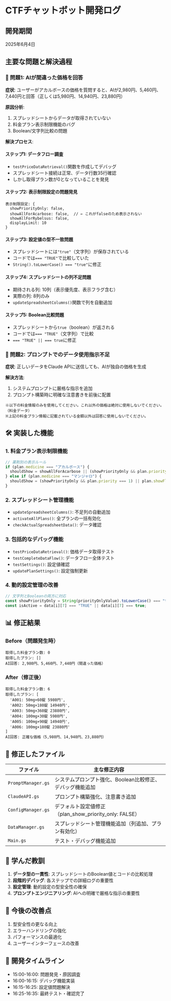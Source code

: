 # CTFチャットボット開発ログ

## 開発期間
2025年6月4日

## 主要な問題と解決過程

### 🔴 問題1: AIが間違った価格を回答
**症状**: ユーザーがアカルボースの価格を質問すると、AIが2,980円、5,460円、7,440円と回答（正しくは5,980円、14,940円、23,880円）

**原因分析**:
1. スプレッドシートからデータが取得されていない
2. 料金プラン表示制限機能のバグ
3. Boolean/文字列比較の問題

**解決プロセス**:

#### ステップ1: データフロー調査
- `testPriceDataRetrieval()`関数を作成してデバッグ
- スプレッドシート接続は正常、データ行数35行確認
- しかし取得プラン数が0となっていることを発見

#### ステップ2: 表示制限設定の問題発見
```
表示制限設定: { 
  showPriorityOnly: false,
  showAllForAcarbose: false,  // ← これがfalseのため表示されない
  showAllForRybelsus: false,
  displayLimit: 10 
}
```

#### ステップ3: 設定値の型不一致問題
- スプレッドシートには`"true"`（文字列）が保存されている
- コードでは`=== "TRUE"`で比較していた
- `String().toLowerCase() === "true"`に修正

#### ステップ4: スプレッドシートの列不足問題
- 期待される列: 10列（表示優先度、表示フラグ含む）
- 実際の列: 8列のみ
- `updateSpreadsheetColumns()`関数で列を自動追加

#### ステップ5: Boolean比較問題
- スプレッドシートから`true`（boolean）が返される
- コードでは`=== "TRUE"`（文字列）で比較
- `=== "TRUE" || === true`に修正

### 🔴 問題2: プロンプトでのデータ使用指示不足
**症状**: 正しいデータをClaude APIに送信しても、AIが独自の価格を生成

**解決方法**:
1. システムプロンプトに厳格な指示を追加
2. プロンプト構築時に明確な注意書きを前後に配置
```
※以下の料金情報のみを使用してください。これ以外の価格は絶対に使用しないでください。
（料金データ）
※上記の料金プラン情報に記載されている金額以外は回答に使用しないでください。
```

## 🛠 実装した機能

### 1. 料金プラン表示制限機能
```javascript
// 薬剤別の表示ルール
if (plan.medicine === "アカルボース") {
  shouldShow = showAllForAcarbose || (showPriorityOnly && plan.priority === 1) || plan.showFlag;
} else if (plan.medicine === "マンジャロ") {
  shouldShow = (showPriorityOnly && plan.priority === 1) || plan.showFlag;
}
```

### 2. スプレッドシート管理機能
- `updateSpreadsheetColumns()`: 不足列の自動追加
- `activateAllPlans()`: 全プランの一括有効化
- `checkActualSpreadsheetData()`: データ確認

### 3. 包括的なデバッグ機能
- `testPriceDataRetrieval()`: 価格データ取得テスト
- `testCompleteDataFlow()`: データフロー全体テスト
- `testSettings()`: 設定値確認
- `updatePlanSettings()`: 設定強制更新

### 4. 動的設定管理の改善
```javascript
// 文字列とBooleanの両方に対応
const showPriorityOnly = String(priorityOnlyValue).toLowerCase() === "true";
const isActive = data[i][7] === "TRUE" || data[i][7] === true;
```

## 📊 修正結果

### Before（問題発生時）
```
取得した料金プラン数: 0
取得したプラン: []
AI回答: 2,980円、5,460円、7,440円（間違った価格）
```

### After（修正後）
```
取得した料金プラン数: 6
取得したプラン: [
  'A001: 50mg×60錠 5980円',
  'A002: 50mg×180錠 14940円', 
  'A003: 50mg×360錠 23880円',
  'A004: 100mg×30錠 5980円',
  'A005: 100mg×90錠 14940円',
  'A006: 100mg×180錠 23880円'
]
AI回答: 正確な価格（5,980円、14,940円、23,880円）
```

## 🔧 修正したファイル

| ファイル | 主な修正内容 |
|---------|-------------|
| `PromptManager.gs` | システムプロンプト強化、Boolean比較修正、デバッグ機能追加 |
| `ClaudeAPI.gs` | プロンプト構築強化、注意書き追加 |
| `ConfigManager.gs` | デフォルト設定値修正（plan_show_priority_only: FALSE） |
| `DataManager.gs` | スプレッドシート管理機能追加（列追加、プラン有効化） |
| `Main.gs` | テスト・デバッグ機能追加 |

## 🎯 学んだ教訓

1. **データ型の一貫性**: スプレッドシートのBoolean値とコードの比較処理
2. **段階的デバッグ**: 各ステップでの詳細ログの重要性
3. **設定管理**: 動的設定の型安全性の確保
4. **プロンプトエンジニアリング**: AIへの明確で厳格な指示の重要性

## 🚀 今後の改善点

1. 型安全性の更なる向上
2. エラーハンドリングの強化
3. パフォーマンスの最適化
4. ユーザーインターフェースの改善

## 📅 開発タイムライン

- 15:00-16:00: 問題発見・原因調査
- 16:00-16:15: デバッグ機能実装
- 16:15-16:25: 設定値問題解決
- 16:25-16:35: 最終テスト・確認完了